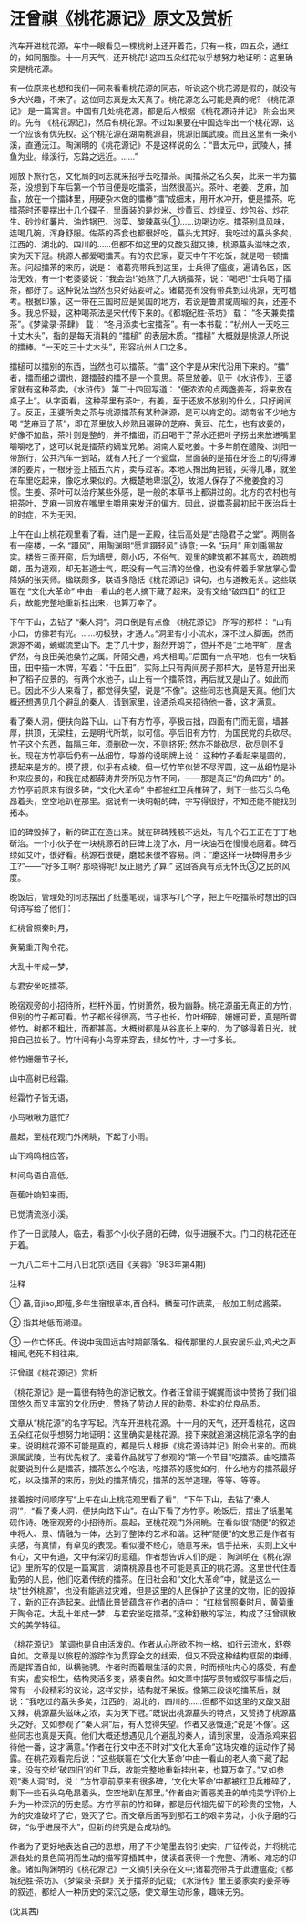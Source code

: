 # [汪曾祺《桃花源记》原文及赏析](https://www.vrrw.net/wx/9105.html)

汽车开进桃花源，车中一眼看见一棵桃树上还开着花，只有一枝，四五朵，通红的，如同胭脂。十一月天气，还开桃花! 这四五朵红花似乎想努力地证明：这里确实是桃花源。

有一位原来也想和我们一同来看看桃花源的同志，听说这个桃花源是假的，就没有多大兴趣，不来了。这位同志真是太天真了。桃花源怎么可能是真的呢? 《桃花源记》 是一篇寓言。中国有几处桃花源，都是后人根据 《桃花源诗并记》 附会出来的。先有 《桃花源记》，然后有桃花源。不过如果要在中国选举出一个桃花源，这一个应该有优先权。这个桃花源在湖南桃源县，桃源旧属武陵。而且这里有一条小溪，直通沅江。陶渊明的《桃花源记》不是这样说的么：“晋太元中，武陵人，捕鱼为业。缘溪行，忘路之远近。……”

刚放下旅行包，文化局的同志就来招呼去吃擂茶。闻擂茶之名久矣，此来一半为擂茶，没想到下车后第一个节目便是吃擂茶，当然很高兴。茶叶、老姜、芝麻，加盐，放在一个擂钵里，用硬杂木做的擂棒“擂”成细末，用开水冲开，便是擂茶。吃擂茶时还要摆出十几个碟子，里面装的是炒米、炒黄豆、炒绿豆、炒包谷、炒花生、砂炒红薯片、油炸锅巴、泡菜、酸辣藠头①……边喝边吃。擂茶别具风味，连喝几碗，浑身舒服。佐茶的茶食也都很好吃，藠头尤其好。我吃过的藠头多矣，江西的、湖北的、四川的……但都不如这里的又酸又甜又辣，桃源藠头滋味之浓，实为天下冠。桃源人都爱喝擂茶。有的农民家，夏天中午不吃饭，就是喝一顿擂茶。问起擂茶的来历，说是： 诸葛亮带兵到这里，士兵得了瘟疫，遍请名医，医治无效，有一个老婆婆说：“我会治!”她熬了几大锅擂茶，说：“喝吧!”士兵喝了擂茶，都好了。这种说法当然也只好姑妄听之。诸葛亮有没有带兵到过桃源，无可稽考。根据印象，这一带在三国时应是吴国的地方，若说是鲁肃或周瑜的兵，还差不多。我总怀疑，这种喝茶法是宋代传下来的。《都城纪胜·茶坊》 载： “冬天兼卖擂茶”。《梦粱录·茶肆》 载： “冬月添卖七宝擂茶”。有一本书载：“杭州人一天吃三十丈木头”，指的是每天消耗的 “擂槌” 的表层木质。“擂槌” 大概就是桃源人所说的擂棒。“一天吃三十丈木头”，形容杭州人口之多。



擂槌可以擂别的东西，当然也可以擂茶。“擂” 这个字是从宋代沿用下来的。“擂” 者，擂而细之谓也，跟擂鼓的擂不是一个意思。茶里放姜，见于《水浒传》，王婆家就有这种茶卖，《水浒传》 第二十四回写道： “便浓浓的点两盏姜茶，将来放在桌子上”。从字面看，这种茶里有茶叶，有姜，至于还放不放别的什么，只好阙闻了。反正，王婆所卖之茶与桃源擂茶有某种渊源，是可以肯定的。湖南省不少地方喝 “芝麻豆子茶”，即在茶里放入炒熟且碾碎的芝麻、黄豆、花生，也有放姜的，好像不加盐，茶叶则是整的，并不擂细，而且喝干了茶水还把叶子捞出来放进嘴里嚼嚼吃了，这可以说是擂茶的嫡堂兄弟。湖南人爱吃姜。十多年前在醴陵、浏阳一带旅行，公共汽车一到站，就有人托了一个瓷盘，里面装的是插在牙签上的切得薄薄的姜片，一根牙签上插五六片，卖与过客。本地人掏出角把钱，买得几串，就坐在车里吃起来，像吃水果似的。大概楚地卑湿②，故湘人保存了不撤姜食的习惯。生姜、茶叶可以治疗某些外感，是一般的本草书上都讲过的。北方的农村也有把茶叶、芝麻一同放在嘴里生嚼用来发汗的偏方。因此，说擂茶最初起于医治兵士的时症，不为无因。

上午在山上桃花观里看了看。进门是一正殿，往后高处是“古隐君子之堂”。两侧各有一座楼，一名 “蹑风”，用陶渊明“愿言蹑轻风” 诗意; 一名 “玩月” 用刘禹锡故实。楼皆三面开窗，后为墙壁，颇小巧，不俗气。观里的建筑都不甚高大，疏疏朗朗，虽为道观，却无甚道士气，既没有一气三清的坐像，也没有伸着手掌放掌心雷降妖的张天师。楹联颇多，联语多隐括《桃花源记》词句，也与道教无关。这些联匾在 “文化大革命” 中由一看山的老人摘下藏了起来，没有交给“破四旧” 的红卫兵，故能完整地重新挂出来，也算万幸了。

下午下山，去钻了 “秦人洞”。洞口倒是有点像 《桃花源记》 所写的那样： “山有小口，仿佛若有光。……初极狭，才通人。”洞里有小小流水，深不过人脚面，然而源源不竭，蜿蜒流至山下。走了几十步，豁然开朗了，但并不是“土地平旷，屋舍俨然，有良田美池桑竹之属。阡陌交通，鸡犬相闻。”后面有一点平地，也有一块稻田，田中插一木牌，写着：“千丘田”，实际上只有两间房子那样大，是特意开出来种了稻子应景的。有两个水池子，山上有一个擂茶馆，再后就又是山了。如此而已。因此不少人来看了，都觉得失望，说是“不像”。这些同志也真是天真。他们大概还想遇见几个避乱的秦人，请到家里，设酒杀鸡来招待他一番，这才满意。

看了秦人洞，便扶向路下山。山下有方竹亭，亭极古拙，四面有门而无窗，墙甚厚，拱顶，无梁柱，云是明代所筑，似可信。亭后旧有方竹，为国民党的兵砍尽。竹子这个东西，每隔三年，须删砍一次，不则挤死; 然亦不能砍尽，砍尽则不复长。现在方竹亭后仍有一丛细竹，导游的说明牌上说： 这种竹子看起来是圆的，摸起来是方的。摸了摸，似乎有点棱。但一切竹竿似皆不尽浑圆，这一丛细竹是补种来应景的，和我在成都薛涛井旁所见方竹不同，——那是真正“的角四方” 的。方竹亭前原来有很多碑，“文化大革命” 中都被红卫兵椎碎了，剩下一些石头乌龟昂着头，空空地趴在那里。据说有一块明朝的碑，字写得很好，不知还能不能找到拓本。

旧的碑毁掉了，新的碑正在造出来。就在碎碑残骸不远处，有几个石工正在丁丁地斫治。一个小伙子在一块桃源石的巨碑上浇了水，用一块油石在慢慢地磨着。碑石绿如艾叶，很好看。桃源石很硬，磨起来很不容易。问：“磨这样一块碑得用多少工?”——“好多工啊? 那晓得呢! 反正磨光了算!” 这回答真有点无怀氏③之民的风度。

晚饭后，管理处的同志摆出了纸墨笔砚，请求写几个字，把上午吃擂茶时想出的四句诗写给了他们：

红桃曾照秦时月，

黄菊重开陶令花。

大乱十年成一梦，

与君安坐吃擂茶。

晚宿观旁的小招待所，栏杆外面，竹树萧然，极为幽静。桃花源虽无真正的方竹，但别的竹子都可看。竹子都长得很高，节子也长，竹叶细碎，姗姗可爱，真是所谓修竹。树都不粗壮，而都甚高。大概树都是从谷底长上来的，为了够得着日光，就把自己拉长了。竹叶间有小鸟穿来穿去，绿如竹叶，才一寸多长。

修竹姗姗节子长，

山中高树已经霜。

经霜竹子皆无语，

小鸟啾啾为底忙?

晨起，至桃花观门外闲眺，下起了小雨。

山下鸡鸣相应答，

林间鸟语自高低。

芭蕉叶响知来雨，

已觉清流涨小溪。

作了一日武陵人，临去，看那个小伙子磨的石碑，似乎进展不大。门口的桃花还在开着。

一九八二年十二月八日北京(选自《芙蓉》1983年第4期)

注释

① 藠,音jiao,即薤,多年生宿根草本,百合科。鳞茎可作蔬菜,一般加工制成酱菜。

② 指其地低而潮湿。

③ 一作亡怀氏。传说中我国远古时期部落名。相传那里的人民安居乐业,鸡犬之声相闻,老死不相往来。

汪曾祺《桃花源记》赏析

《桃花源记》是一篇很有特色的游记散文。作者汪曾祺于娓娓而谈中赞扬了我们祖国悠久而又丰富的文化历史，赞扬了劳动人民的勤劳、朴实的优良品质。

文章从“桃花源”的名字写起。汽车开进桃花源。十一月的天气，还开着桃花，这四五朵红花似乎想努力地证明：这里确实是桃花源。接下来就追溯这桃花源名字的由来。说明桃花源不可能是真的，都是后人根据《桃花源诗并记》附会出来的。而桃源属武陵，当有优先权了。接着作品就写了参观的“第一个节目”吃擂茶。由吃擂茶就要说到什么是擂茶，擂茶怎么个吃法，吃擂茶的感觉如何，什么地方的擂茶最好吃，以及擂茶的来历，别处的擂茶情况，擂茶的医学道理，等等、等等。

接着按时间顺序写“上午在山上桃花观里看了看”，“下午下山，去钻了‘秦人洞’”，“看了秦人洞，便扶向路下山”。在山下看了方竹亭。晚饭后，摆出了纸墨笔砚作诗。晚宿观旁的小招待所。晨起，至桃花观门外闲眺。在看似很“随便”的叙述中将人、景、情融为一体，达到了整体的艺术和谐。这种“随便”的文思正是作者有实感，有真情，有卓见的表现。看似漫不经心，随意写来，信手拈来，实则上文中有心，文中有道，文中有深切的意蕴。作者想告诉人们的是： 陶渊明在《桃花源记》里所写的仅是一篇寓言，湖南桃源县也不可能是真正的桃花源。这里世代住着勤劳的人民，他们吃着传统的擂茶。在旧社会和“文化大革命”中，就是这么一块“世外桃源”，也没有能逃过灾难，但是这里的人民保护了这里的文物，旧的毁掉了，新的正在造起来。此情此景皆蕴含在作者的诗中： “红桃曾照秦时月，黄菊重开陶令花。大乱十年成一梦，与君安坐吃擂茶。”这种舒散的写法，构成了汪曾祺散文的美学特征。

《桃花源记》 笔调也是自由活泼的。作者从心所欲不拘一格，如行云流水，舒卷自如。文章是以旅程的游踪作为贯穿全文的线索，但又不受这种结构框架的束缚，而是挥洒自如，纵横驰骋。作者时而着眼生活的实景，时而倾吐内心的感受，有虚有实，虚实相生，结构灵活多变，紧凑自然。如文章中描写景物或叙写事情之后，常有一小段精彩的议论，这样安排，结构就不呆板。像第三段谈吃擂茶后，就说：“我吃过的藠头多矣，江西的，湖北的，四川的……但都不如这里的又酸又甜又辣，桃源藠头滋味之浓，实为天下冠。”既说出桃源藠头的特点，又赞扬了桃源藠头之好。又如参观了“秦人洞”后，有人觉得失望。作者又感慨道;“说是‘不像’。这些同志也真是天真。他们大概还想遇见几个避乱的秦人，请到家里，设酒杀鸡来招待他一番，这才满意。”作者在行文中还不时对“文化大革命”这场灾难的运动作了揭露。在桃花观看完后说：“这些联匾在‘文化大革命’中由一看山的老人摘下藏了起来，没有交给‘破四旧’的红卫兵，故能完整地重新挂出来，也算万幸了。”又如参观“秦人洞”时，说：“方竹亭前原来有很多碑，‘文化大革命’中都被红卫兵椎碎了，剩下一些石头乌龟昂着头，空空地趴在那里。”作者由对善恶美丑的单纯美学评价上升为一种深沉的历史感。方竹亭前的竹和碑，都是历代祖先留下的珍贵的宝物，人为的灾难破坏了它，毁灭了它。而文章后面写到那石工的艰辛劳动，小伙子磨的石碑，“似乎进展不大”，但新的终究是会成功的。

作者为了更好地表达自己的思想，用了不少笔墨去钩引史实，广征传说，并将桃花源各处的景色简明而生动的描写穿插其中，使读者获得一个完整、清晰、难忘的印象。诸如陶渊明的《桃花源记》一文摘引夹杂在文中;诸葛亮带兵于此遭瘟疫;《都城纪胜·茶坊》、《梦粱录·茶肆》关于擂茶的记载; 《水浒传》里王婆家卖的姜茶等的叙述，都给人一种历史的深沉之感，使文章生动形象，趣味无穷。

(沈其茜)


